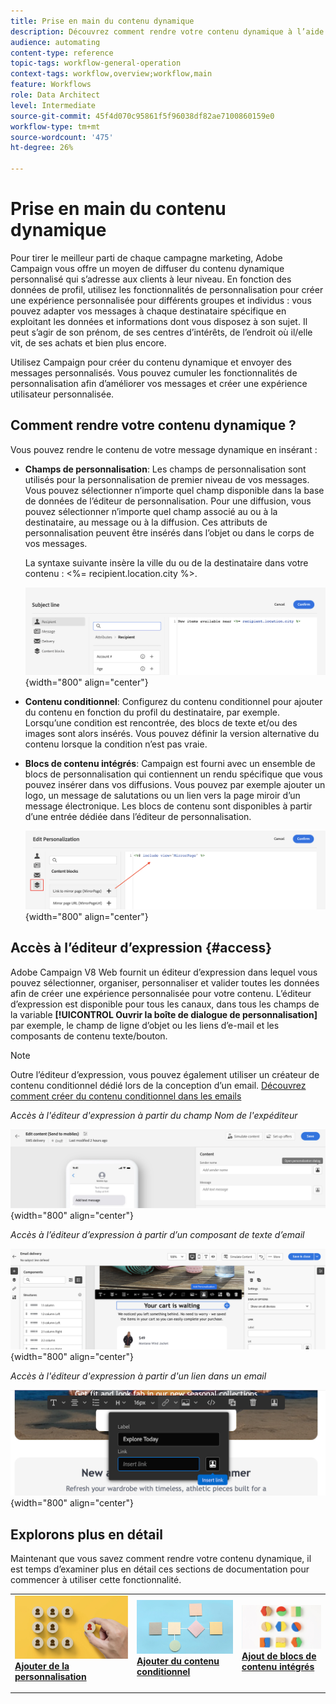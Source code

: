 ```yaml
---
title: Prise en main du contenu dynamique
description: Découvrez comment rendre votre contenu dynamique à l’aide de la personnalisation, du contenu conditionnel et des blocs de contenu intégrés.
audience: automating
content-type: reference
topic-tags: workflow-general-operation
context-tags: workflow,overview;workflow,main
feature: Workflows
role: Data Architect
level: Intermediate
source-git-commit: 45f4d070c95861f5f96038df82ae7100860159e0
workflow-type: tm+mt
source-wordcount: '475'
ht-degree: 26%

---
```



# Prise en main du contenu dynamique

Pour tirer le meilleur parti de chaque campagne marketing, Adobe Campaign vous offre un moyen de diffuser du contenu dynamique personnalisé qui s’adresse aux clients à leur niveau. En fonction des données de profil, utilisez les fonctionnalités de personnalisation pour créer une expérience personnalisée pour différents groupes et individus : vous pouvez adapter vos messages à chaque destinataire spécifique en exploitant les données et informations dont vous disposez à son sujet. Il peut s’agir de son prénom, de ses centres d’intérêts, de l’endroit où il/elle vit, de ses achats et bien plus encore.

Utilisez Campaign pour créer du contenu dynamique et envoyer des messages personnalisés. Vous pouvez cumuler les fonctionnalités de personnalisation afin d’améliorer vos messages et créer une expérience utilisateur personnalisée.

## Comment rendre votre contenu dynamique ?

Vous pouvez rendre le contenu de votre message dynamique en insérant :

* **Champs de personnalisation**: Les champs de personnalisation sont utilisés pour la personnalisation de premier niveau de vos messages. Vous pouvez sélectionner n’importe quel champ disponible dans la base de données de l’éditeur de personnalisation. Pour une diffusion, vous pouvez sélectionner n’importe quel champ associé au ou à la destinataire, au message ou à la diffusion. Ces attributs de personnalisation peuvent être insérés dans l’objet ou dans le corps de vos messages.

   La syntaxe suivante insère la ville du ou de la destinataire dans votre contenu : &lt;%= recipient.location.city %>.

   ![](assets/perso-subject-line.png){width="800" align="center"}

* **Contenu conditionnel**: Configurez du contenu conditionnel pour ajouter du contenu en fonction du profil du destinataire, par exemple. Lorsqu’une condition est rencontrée, des blocs de texte et/ou des images sont alors insérés. Vous pouvez définir la version alternative du contenu lorsque la condition n’est pas vraie.

* **Blocs de contenu intégrés**: Campaign est fourni avec un ensemble de blocs de personnalisation qui contiennent un rendu spécifique que vous pouvez insérer dans vos diffusions. Vous pouvez par exemple ajouter un logo, un message de salutations ou un lien vers la page miroir d’un message électronique. Les blocs de contenu sont disponibles à partir d’une entrée dédiée dans l’éditeur de personnalisation.

   ![](assets/perso-content-blocks.png){width="800" align="center"}

## Accès à l’éditeur d’expression {#access}

Adobe Campaign V8 Web fournit un éditeur d’expression dans lequel vous pouvez sélectionner, organiser, personnaliser et valider toutes les données afin de créer une expérience personnalisée pour votre contenu. L’éditeur d’expression est disponible pour tous les canaux, dans tous les champs de la variable **[!UICONTROL Ouvrir la boîte de dialogue de personnalisation]** par exemple, le champ de ligne d’objet ou les liens d’e-mail et les composants de contenu texte/bouton.

>[!NOTE]
>
>Outre l’éditeur d’expression, vous pouvez également utiliser un créateur de contenu conditionnel dédié lors de la conception d’un email. [Découvrez comment créer du contenu conditionnel dans les emails](conditions.md)

*Accès à l&#39;éditeur d&#39;expression à partir du champ Nom de l&#39;expéditeur*

![](assets/expression-editor-access.png){width="800" align="center"}

*Accès à l’éditeur d’expression à partir d’un composant de texte d’email*

![](assets/expression-editor-access-email.png){width="800" align="center"}

*Accès à l&#39;éditeur d&#39;expression à partir d&#39;un lien dans un email*

![](assets/perso-link-insert-icon.png){width="800" align="center"}


## Explorons plus en détail

Maintenant que vous savez comment rendre votre contenu dynamique, il est temps d’examiner plus en détail ces sections de documentation pour commencer à utiliser cette fonctionnalité.

<table style="table-layout:fixed"><tr style="border: 0;">
<td>
<a href="personalize.md">
<img alt="Personnaliser le contenu" src="assets/do-not-localize/dynamic-personalization.jpg">
</a>
<div>
<a href="personalize.md"><strong>Ajouter de la personnalisation</strong></a>
</div>
<p>
</td>
<td>
<a href="conditions.md">
<img alt="prospect" src="assets/do-not-localize/dynamic-conditional.jpg">
</a>
<div><a href="conditions.md"><strong>Ajouter du contenu conditionnel</strong>
</div>
<p>
</td>
<td>
<a href="content-blocks.md">
<img alt="Peu fréquent" src="assets/do-not-localize/dynamic-content-blocks.jpg">
</a>
<div>
<a href="content-blocks.md"><strong>Ajout de blocs de contenu intégrés</strong></a>
</div>
<p></td>
</tr></table>
